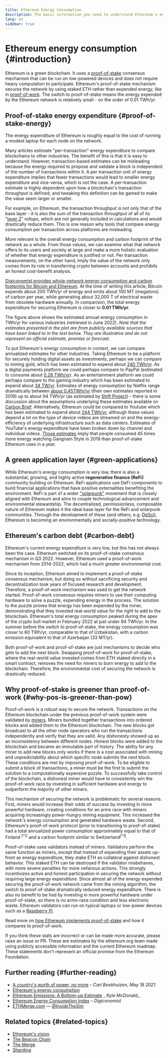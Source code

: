 ```yaml
---
title: Ethereum Energy Consumption
description: The basic information you need to understand Ethereum's energy consumption.
lang: en
sidebar: true
---
```


# Ethereum energy consumption {#introduction}

Ethereum is a green blockchain. It uses a [proof-of-stake](/developers/docs/consensus-mechanisms/pos) consensus mechanism that can be run on low-powered devices and does not require heavy computation to participate. Ethereum's proof-of-stake mechanism secures the network by using staked ETH rather than expended energy, like in [proof-of-work](/developers/docs/consensus-mechanisms/pos). The switch to proof-of-stake means the energy expended by the Ethereum network is relatively small - on the order of 0.01 TWh/yr.

## Proof-of-stake energy expenditure {#proof-of-stake-energy}

The energy expenditure of Ethereum is roughly equal to the cost of running a modest laptop for each node on the network.

Many articles estimate "per-transaction" energy expenditure to compare blockchains to other industries. The benefit of this is that it is easy to understand. However, transaction-based estimates can be misleading because the energy required to propose and validate a block is independent of the number of transactions within it. A per transaction unit of energy expenditure implies that fewer transactions would lead to smaller energy expenditure and vice-versa, which is not the case. A per-transaction estimate is highly dependent upon how a blockchain's transaction throughput is defined, and tweaking this definition can be gamed to make the value seem larger or smaller.

For example, on Ethereum, the transaction throughput is not only that of the base layer - it is also the sum of the transaction throughput of all of its "[layer 2](/layer-2/)" rollups, which are not generally included in calculations and would drastically reduce them. This is one reason why tools that compare energy consumption per transaction across platforms are misleading.

More relevant is the overall energy consumption and carbon footprint of the network as a whole. From those values, we can examine what that network offers to its users and society at large and make a more holistic evaluation of whether that energy expenditure is justified or not. Per transaction measurements, on the other hand, imply the value of the network only comes from its role in transferring crypto between accounts and prohibits an honest cost-benefit analysis.

[Digiconomist provides whole-network energy consumption and carbon footprints for Bitcoin and Ethereum](https://digiconomist.net/ethereum-energy-consumption). At the time of writing this article, Bitcoin expends about 200 TWh/yr of energy and emits about 100 MT (megatons) of carbon per year, while generating about 32,000 T of electrical waste from obsolete hardware annually. In comparison, the total energy expenditure for securing Ethereum is closer to **0.01 TWh/yr**.

<AdoptionChart />

The figure above shows the estimated annual energy consumption in TWh/yr for various industries (retrieved in June 2022).
_Note that the estimates presented in the plot are from publicly available sources that have been linked to in the text below. They are
illustrative and do not represent an official estimate, promise or forecast._

To put Ethereum's energy consumption in context, we can compare annualized estimates for other industries. Taking Ethereum to be a platform for securely holding digital assets as investments, perhaps we can compare to mining gold, which has been estimated to expend about [240 TWh/yr](https://www.kitco.com/news/2021-05-17/Gold-s-energy-consumption-doubles-that-of-bitcoin-Galaxy-Digital.html). As a digital payments platform we could perhaps compare to PayPal (estimated to consume about [0.26 TWh/yr](https://app.impaakt.com/analyses/paypal-consumed-264100-mwh-of-energy-in-2020-24-from-non-renewable-sources-27261)). As an entertainment platform we could perhaps compare to the gaming industry which has been estimated to expend about [34 TW/yr](https://www.researchgate.net/publication/336909520_Toward_Greener_Gaming_Estimating_National_Energy_Use_and_Energy_Efficiency_Potential). Estimates of energy consumption by Netflix range dramatically between [about 0.45TWhr/yr](https://s22.q4cdn.com/959853165/files/doc_downloads/2020/02/0220_Netflix_EnvironmentalSocialGovernanceReport_FINAL.pdf) (their own estimates reported in 2019) up to about 94 TWh/yr (as estimated by [Shift Project](https://theshiftproject.org/en/article/unsustainable-use-online-video/)) - there is some discussion about the assumptions underlying these estimates available on [Carbon Brief](https://www.carbonbrief.org/factcheck-what-is-the-carbon-footprint-of-streaming-video-on-netflix). Alternatively, Ethereum could be compared to Youtube which has been estimated to expend about [244 TWh/yr](https://thefactsource.com/how-much-electricity-does-youtube-use/), although these values depend a lot on the type of device videos are streamed on and the energy-efficiency of underlying infrastructure such as data centers. Estimates of YouTube's energy expenditure have been broken down by channel and individual videos. [Those estimates](https://thefactsource.com/how-much-electricity-does-youtube-use/) imply that people consumed 45 times more energy watching Gangnam Style in 2019 than proof-of-stake Ethereum uses in a year.

## A green application layer {#green-applications}

While Ethereum's energy consumption is very low, there is also a substantial, growing, and highly active **regenerative finance (ReFi)** community building on Ethereum. ReFi applications use DeFi components to build financial applications that have positive externalities benefiting the environment. ReFi is part of a wider ["solarpunk"](https://en.wikipedia.org/wiki/Solarpunk) movement that is closely aligned with Ethereum and aims to couple technological advancement and environmental stewardship. The decentralized, permissionless, composable nature of Ethereum makes it the ideal base layer for the ReFi and solarpunk communities. Through the development of these (and others, e.g. [DeSci](/desci/)), Ethereum is becoming an environmentally and socially-positive technology.

## Ethereum's carbon debt {#carbon-debt}

Ethereum's current energy expenditure is very low, but this has not always been the case. Ethereum switched on its proof-of-stake consensus mechanism in Q3 2022. However, Ethereum used a proof-of-work mechanism from 2014-2022, which had a much greater environmental cost.

Since its inception, Ethereum aimed to implement a proof-of-stake consensus mechanism, but doing so without sacrificing security and decentralization took years of focused research and development. Therefore, a proof-of-work mechanism was used to get the network started. Proof-of-work consensus requires miners to use their computing hardware to solve a puzzle, expending energy in the process. The solution to the puzzle proves that energy has been expended by the miner, demonstrating that they invested real-world value for the right to add to the blockchain. Ethereum's total energy consumption peaked during the apex of the crypto bull market in February 2022 at just under 94 TWh/yr. In the summer before the switch to proof-of-stake, the energy consumption was closer to 60 TWh/yr, comparable to that of Uzbekistan, with a carbon emission equivalent to that of Azerbaijan (33 MT/yr).

Both proof-of-work and proof-of-stake are just mechanisms to decide who gets to add the next block. Swapping proof-of-work for proof-of-stake, where the real-world value invested comes from ETH staked directly in a smart contract, removes the need for miners to burn energy to add to the blockchain. Therefore, the environmental cost of securing the network is drastically reduced.

## Why proof-of-stake is greener than proof-of-work {#why-pos-is-greener-than-pow}

Proof-of-work is a robust way to secure the network. Transactions on the Ethereum blockchain under the previous proof-of-work system were validated by [miners](/developers/docs/consensus-mechanisms/pow/mining). Miners bundled together transactions into ordered blocks and added them to the Ethereum blockchain. The new blocks got broadcast to all the other node operators who run the transactions independently and verify that they are valid. Any dishonesty showed up as an inconsistency between different nodes. Honest blocks were added to the blockchain and became an immutable part of history.
The ability for any miner to add new blocks only works if there is a cost associated with mining and unpredictability about which specific node submits the next block. These conditions are met by imposing proof-of-work. To be eligible to submit a block of transactions, a miner must be the first to submit the solution to a computationally expensive puzzle. To successfully take control of the blockchain, a dishonest miner would have to consistently win the proof-of-work race by investing in sufficient hardware and energy to outperform the majority of other miners.

This mechanism of securing the network is problematic for several reasons. First, miners would increase their odds of success by investing in more powerful hardware, creating conditions for an arms race with miners acquiring increasingly power-hungry mining equipment. This increased the network's energy consumption and generated hardware waste. Second, Ethereum's proof-of-work protocol (prior to transitioning to proof-of-stake) had a total annualized power consumption approximately equal to that of Finland <sup>[^1]</sup> and a carbon footprint similar to Switzerland<sup>[^1]</sup>.

Proof-of-stake uses validators instead of miners. Validators perform the same function as miners, except that instead of expending their assets up-front as energy expenditure, they stake ETH as collateral against dishonest behavior. This staked ETH can be destroyed if the validator misbehaves, with more severe penalties for more nefarious actions. This strongly incentivizes active and honest participation in securing the network without requiring large energy expenditure. Since almost all of the energy expended securing the proof-of-work network came from the mining algorithm, the switch to proof-of-stake dramatically reduced energy expenditure. There is also no benefit to be had by investing in more powerful hardware under proof-of-stake, so there is no arms-race condition and less electronic waste. Ethereum validators can run on typical laptops or low-power devices such as a [Raspberry Pi](https://ethereum-on-arm-documentation.readthedocs.io/en/latest/user-guide/ethereum2.0.html).

Read more on [how Ethereum implements proof-of-stake](/developers/docs/consensus-mechanisms/pos) and how it compares to proof-of-work.

<InfoBanner emoji=":evergreen_tree:">
  If you think these stats are incorrect or can be made more accurate, please raise an issue or PR. These are estimates by the ethereum.org team made using publicly accessible information and the current Ethereum roadmap. These statements don't represent an official promise from the Ethereum Foundation. 
</InfoBanner>

## Further reading {#further-reading}

- [A country's worth of power, no more](https://blog.ethereum.org/2021/05/18/country-power-no-more/) – _Carl Beekhuizen, May 18 2021_
- [Ethereum's energy consumption](https://mirror.xyz/jmcook.eth/ODpCLtO4Kq7SCVFbU4He8o8kXs418ZZDTj0lpYlZkR8)
- [Ethereum Emissions: A Bottom-up Estimate](https://kylemcdonald.github.io/ethereum-emissions/) _ Kyle McDonald_
- [Ethereum Energy Consumption Index](https://digiconomist.net/ethereum-energy-consumption/) – _Digiconomist_
- [ETHMerge.com](https://ethmerge.com/) — *[@InsideTheSim](https://twitter.com/InsideTheSim)*

## Related topics {#related-topics}

- [Ethereum's vision](/upgrades/vision/)
- [The Beacon Chain](/upgrades/beacon-chain)
- [The Merge](/upgrades/merge/)
- [Sharding](/upgrades/beacon-chain/)
